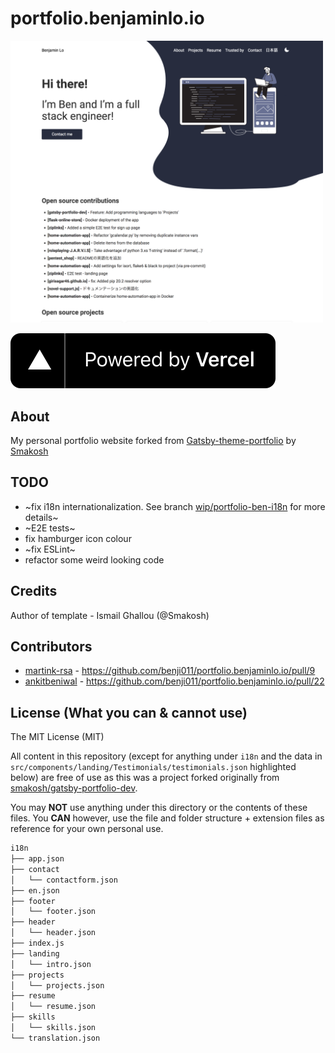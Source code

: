 # portfolio.benjaminlo.io

<img width="500px" src="src/assets/screenshots/homepage.png"/>

[![Powered by Vercel](./powered-by-vercel.svg)](https://vercel.com?utm_source=smakosh)

## About

My personal portfolio website forked from [Gatsby-theme-portfolio](https://github.com/smakosh/gatsby-theme-portfolio) by [Smakosh](https://github.com/smakosh)

## TODO

- ~fix i18n internationalization. See branch [wip/portfolio-ben-i18n](https://github.com/benji011/portfolio.benjaminlo.io/tree/wip/portfolio-ben-i18n) for more details~
- ~E2E tests~
- fix hamburger icon colour
- ~fix ESLint~
- refactor some weird looking code

## Credits

Author of template - Ismail Ghallou (@Smakosh)

## Contributors

- [martink-rsa](https://github.com/martink-rsa) - https://github.com/benji011/portfolio.benjaminlo.io/pull/9
- [ankitbeniwal](https://github.com/ankitbeniwal) - https://github.com/benji011/portfolio.benjaminlo.io/pull/22

## License (What you can & cannot use)

The MIT License (MIT)

All content in this repository (except for anything under `i18n` and the data in `src/components/landing/Testimonials/testimonials.json` highlighted below) are free of use as this was a project forked originally from [smakosh/gatsby-portfolio-dev](https://github.com/smakosh/gatsby-portfolio-dev).

You may **NOT** use anything under this directory or the contents of these files. You **CAN** however, use the file and folder structure + extension files as reference for your own personal use.

```bash
i18n
├── app.json
├── contact
│   └── contactform.json
├── en.json
├── footer
│   └── footer.json
├── header
│   └── header.json
├── index.js
├── landing
│   └── intro.json
├── projects
│   └── projects.json
├── resume
│   └── resume.json
├── skills
│   └── skills.json
└── translation.json
```
